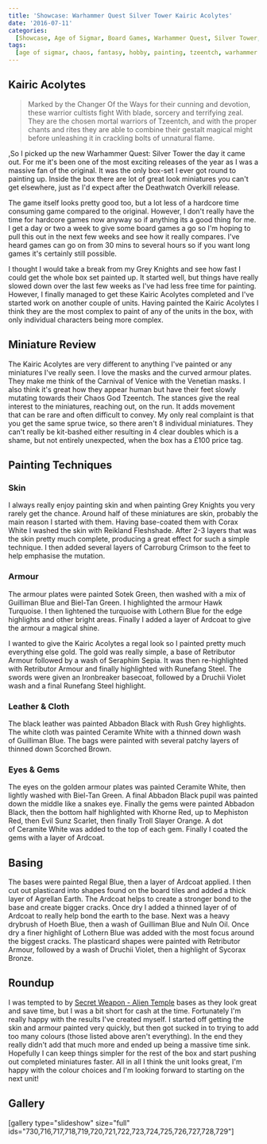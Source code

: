 ```yaml
---
title: 'Showcase: Warhammer Quest Silver Tower Kairic Acolytes'
date: '2016-07-11'
categories:
  [Showcase, Age of Sigmar, Board Games, Warhammer Quest, Silver Tower, Chaos]
tags:
  [age of sigmar, chaos, fantasy, hobby, painting, tzeentch, warhammer quest]
---
```


## Kairic Acolytes

> Marked by the Changer Of the Ways for their cunning and devotion, these warrior cultists fight With blade, sorcery and terrifying zeal. They are the chosen mortal warriors of Tzeentch, and with the proper chants and rites they are able to combine their gestalt magical might before unleashing it in crackling bolts of unnatural flame.

,So I picked up the new Warhammer Quest: Silver Tower the day it came out. For me it's been one of the most exciting releases of the year as I was a massive fan of the original. It was the only box-set I ever got round to painting up. Inside the box there are lot of great look miniatures you can't get elsewhere, just as I'd expect after the Deathwatch Overkill release.

The game itself looks pretty good too, but a lot less of a hardcore time consuming game compared to the original. However, I don't really have the time for hardcore games now anyway so if anything its a good thing for me. I get a day or two a week to give some board games a go so I'm hoping to pull this out in the next few weeks and see how it really compares. I've heard games can go on from 30 mins to several hours so if you want long games it's certainly still possible.

I thought I would take a break from my Grey Knights and see how fast I could get the whole box set painted up. It started well, but things have really slowed down over the last few weeks as I've had less free time for painting. However, I finally managed to get these Kairic Acolytes completed and I've started work on another couple of units. Having painted the Kairic Acolytes I think they are the most complex to paint of any of the units in the box, with only individual characters being more complex.

## Miniature Review

The Kairic Acolytes are very different to anything I've painted or any miniatures I've really seen. I love the masks and the curved armour plates. They make me think of the Carnival of Venice with the Venetian masks. I also think it's great how they appear human but have their feet slowly mutating towards their Chaos God Tzeentch. The stances give the real interest to the miniatures, reaching out, on the run. It adds movement that can be rare and often difficult to convey. My only real complaint is that you get the same sprue twice, so there aren't 8 individual miniatures. They can't really be kit-bashed either resulting in 4 clear doubles which is a shame, but not entirely unexpected, when the box has a £100 price tag.

## Painting Techniques

### Skin

I always really enjoy painting skin and when painting Grey Knights you very rarely get the chance. Around half of these miniatures are skin, probably the main reason I started with them. Having base-coated them with Corax White I washed the skin with Reikland Fleshshade. After 2-3 layers that was the skin pretty much complete, producing a great effect for such a simple technique. I then added several layers of Carroburg Crimson to the feet to help emphasise the mutation.

### Armour

The armour plates were painted Sotek Green, then washed with a mix of Guilliman Blue and Biel-Tan Green. I highlighted the armour Hawk Turquoise. I then lightened the turquoise with Lothern Blue for the edge highlights and other bright areas. Finally I added a layer of Ardcoat to give the armour a magical shine.

I wanted to give the Kairic Acolytes a regal look so I painted pretty much everything else gold. The gold was really simple, a base of Retributor Armour followed by a wash of Seraphim Sepia. It was then re-highlighted with Retributor Armour and finally highlighted with Runefang Steel. The swords were given an Ironbreaker basecoat, followed by a Druchii Violet wash and a final Runefang Steel highlight.

### Leather & Cloth

The black leather was painted Abbadon Black with Rush Grey highlights. The white cloth was painted Ceramite White with a thinned down wash of Guilliman Blue. The bags were painted with several patchy layers of thinned down Scorched Brown.

### Eyes & Gems

The eyes on the golden armour plates was painted Ceramite White, then lightly washed with Biel-Tan Green. A final Abbadon Black pupil was painted down the middle like a snakes eye. Finally the gems were painted Abbadon Black, then the bottom half highlighted with Khorne Red, up to Mephiston Red, then Evil Sunz Scarlet, then finally Troll Slayer Orange. A dot of Ceramite White was added to the top of each gem. Finally I coated the gems with a layer of Ardcoat.

## Basing

The bases were painted Regal Blue, then a layer of Ardcoat applied. I then cut out plasticard into shapes found on the board tiles and added a thick layer of Agrellan Earth. The Ardcoat helps to create a stronger bond to the base and create bigger cracks. Once dry I added a thinned layer of of Ardcoat to really help bond the earth to the base. Next was a heavy drybrush of Hoeth Blue, then a wash of Guilliman Blue and Nuln Oil. Once dry a finer highlight of Lothern Blue was added with the most focus around the biggest cracks. The plasticard shapes were painted with Retributor Armour, followed by a wash of Druchii Violet, then a highlight of Sycorax Bronze.

## Roundup

I was tempted to by [Secret Weapon - Alien Temple](http://www.secretweaponminiatures.com/index.php?main_page=index&cPath=79_30_100) bases as they look great and save time, but I was a bit short for cash at the time. Fortunately I'm really happy with the results I've created myself. I started off getting the skin and armour painted very quickly, but then got sucked in to trying to add too many colours (those listed above aren't everything). In the end they really didn't add that much more and ended up being a massive time sink. Hopefully I can keep things simpler for the rest of the box and start pushing out completed miniatures faster. All in all I think the unit looks great, I'm happy with the colour choices and I'm looking forward to starting on the next unit!

## Gallery

[gallery type="slideshow" size="full" ids="730,716,717,718,719,720,721,722,723,724,725,726,727,728,729"]
